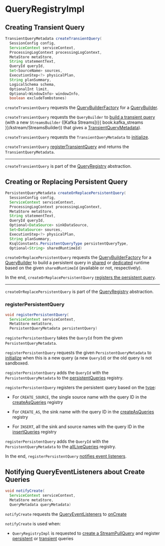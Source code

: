 # QueryRegistryImpl

## <span id="createTransientQuery"> Creating Transient Query

```java
TransientQueryMetadata createTransientQuery(
  SessionConfig config,
  ServiceContext serviceContext,
  ProcessingLogContext processingLogContext,
  MetaStore metaStore,
  String statementText,
  QueryId queryId,
  Set<SourceName> sources,
  ExecutionStep<?> physicalPlan,
  String planSummary,
  LogicalSchema schema,
  OptionalInt limit,
  Optional<WindowInfo> windowInfo,
  boolean excludeTombstones)
```

`createTransientQuery` requests the [QueryBuilderFactory](#queryBuilderFactory) for a [QueryBuilder](QueryBuilderFactory.md#create).

`createTransientQuery` requests the `QueryBuilder` to [build a transient query](QueryBuilder.md#buildTransientQuery) (with a new `StreamsBuilder` ([Kafka Streams]({{ book.kafka_streams }}/kstream/StreamsBuilder)) that gives a [TransientQueryMetadata](TransientQueryMetadata.md)).

`createTransientQuery` requests the `TransientQueryMetadata` to [initialize](QueryMetadataImpl.md#initialize).

`createTransientQuery` [registerTransientQuery](#registerTransientQuery) and returns the `TransientQueryMetadata`.

---

`createTransientQuery` is part of the [QueryRegistry](QueryRegistry.md#createTransientQuery) abstraction.

## <span id="createOrReplacePersistentQuery"> Creating or Replacing Persistent Query

```java
PersistentQueryMetadata createOrReplacePersistentQuery(
  SessionConfig config,
  ServiceContext serviceContext,
  ProcessingLogContext processingLogContext,
  MetaStore metaStore,
  String statementText,
  QueryId queryId,
  Optional<DataSource> sinkDataSource,
  Set<DataSource> sources,
  ExecutionStep<?> physicalPlan,
  String planSummary,
  KsqlConstants.PersistentQueryType persistentQueryType,
  Optional<String> sharedRuntimeId)
```

`createOrReplacePersistentQuery` requests the [QueryBuilderFactory](#queryBuilderFactory) for a [QueryBuilder](QueryBuilderFactory.md#create) to build a persistent query in [shared](QueryBuilder.md#buildPersistentQueryInSharedRuntime) or [dedicated](QueryBuilder.md#buildPersistentQueryInDedicatedRuntime) runtime based on the given `sharedRuntimeId` (available or not, respectively).

In the end, `createOrReplacePersistentQuery` [registers the persistent query](#registerPersistentQuery).

---

`createOrReplacePersistentQuery` is part of the [QueryRegistry](QueryRegistry.md#createOrReplacePersistentQuery) abstraction.

### <span id="registerPersistentQuery"> registerPersistentQuery

```java
void registerPersistentQuery(
  ServiceContext serviceContext,
  MetaStore metaStore,
  PersistentQueryMetadata persistentQuery)
```

`registerPersistentQuery` takes the `QueryId` from the given `PersistentQueryMetadata`.

`registerPersistentQuery` requests the given `PersistentQueryMetadata` to [initialize](QueryMetadata.md#initialize) when this is a new query (a new `QueryId`) or the old query is not sandboxed.

`registerPersistentQuery` adds the `QueryId` with the `PersistentQueryMetadata` to the [persistentQueries](#persistentQueries) registry.

`registerPersistentQuery` registers the persistent query based on the [type](PersistentQueryMetadata.md#getPersistentQueryType):

* For `CREATE_SOURCE`, the single source name with the query ID in the [createAsQueries](#createAsQueries) registry

* For `CREATE_AS`, the sink name with the query ID in the [createAsQueries](#createAsQueries) registry

* For `INSERT`, all the sink and source names with the query ID in the [insertQueries](#insertQueries) registry

`registerPersistentQuery` adds the `QueryId` with the `PersistentQueryMetadata` to the [allLiveQueries](#allLiveQueries) registry.

In the end, `registerPersistentQuery` [notifies event listeners](#notifyCreate).

## <span id="notifyCreate"> Notifying QueryEventListeners about Create Queries

```java
void notifyCreate(
  ServiceContext serviceContext,
  MetaStore metaStore,
  QueryMetadata queryMetadata)
```

`notifyCreate` requests the [QueryEventListeners](#eventListeners) to [onCreate](QueryEventListener.md#onCreate)

`notifyCreate` is used when:

* `QueryRegistryImpl` is requested to [create a StreamPullQuery](#createStreamPullQuery) and register [persistent](#registerPersistentQuery) or [transient](#registerTransientQuery) queries
